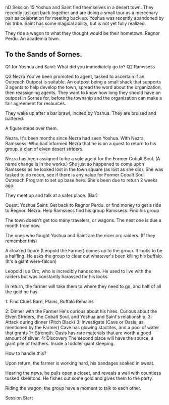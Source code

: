 nD Session 15
Yoshua and Saint find themselves in a desert town. They recently just got back together and are doing a small tour as a mercenary pair as celebration for meeting back up. Yoshua was recently abandoned by his tribe. Saint has some magical ability, but is not yet fully realized.

They ride a wagon to what they thought would be their hometown. Regnor Perdu. An academia town.

To the Sands of Sornes.
---------------------------------------------------------------------
Q1 for Yoshua and Saint: What did you immediately go to?
Q2 Ramssess

Q3 Nezra
You've been promoted to agent, tasked to ascertain if an Outreach Outpost is suitable. An outpost being a small shack that supports 3 agents to help develop the town, spread the word about the organization, then reassigning agents. They want to know how long they should have an outpost in Sornes for, before the township and the organization can make a fair agreement for resources.

They wake up after a bar brawl, incited by Yoshua. They are bruised and battered.

A figure steps over them.

Nezra.
It's been months since Nezra had seen Yoshua. With Nezra, Ramssess. Who had informed Nezra that he is on a quest to return to his group, a clan of elven desert striders.

Nezra has been assigned to be a sole agent for the Former Cobalt Soul. (A name change is in the works.) She just so happened to come upon Ramssess as he looked lost in the town square (as lost as she did). She was tasked to do recon, see if there is any value for Former Cobalt Soul Outreach Program to set up base here. She's been due to return 2 weeks ago.

They meet up and talk at a safer place. (Bar)


Quest:
Yoshua Saint: Get back to Regnor Perdu. or find money to get a ride to Regnor.
Nezra: Help Ramssess find his group
Ramssess: Find his group

The town doesn't get too many travelers, or wagons. The next one is due a month from now.

The ones who fought Yoshua and Saint are the nicer orc raiders. (If they remember this)

A cloaked figure (Leopold the Farmer) comes up to the group. It looks to be a halfling. He asks the group to clear out whatever's been killing his buffalo. (It's a giant were-falcon)


Leopold is a Orc, who is incredibly handsome. He used to live with the raiders but was constantly harassed for his looks.

In return, the farmer will take them to where they need to go, and half of all the gold he has.

1: Find Clues
Barn, Plains, Buffalo Remains

2: Dinner with the Farmer
He's curious about his hires. Curious about the Elven Striders, the Cobalt Soul, and Yoshua and Saint's relationship.
3: Attack during dinner (Pitch Black)
3: Investigate (Cave or Oasis, as mentioned by the Farmer)
Cave has glowing stactites, and a pool of water that grants 1+ Strength. Oasis has rare materials that are worth a good amount of silver.
4: Discovery
The second place will have the source, a giant pile of feathers. Inside a toddler giant sleeping.

How to handle this?

Upon return, the farmer is working hard, his bandages soaked in sweat.

Hearing the news, he pulls open a closet, and reveals a wall with countless tusked skeletons. He fishes out some gold and gives them to the party.

Riding the wagon, the group have a moment to talk to each other.

Session Start